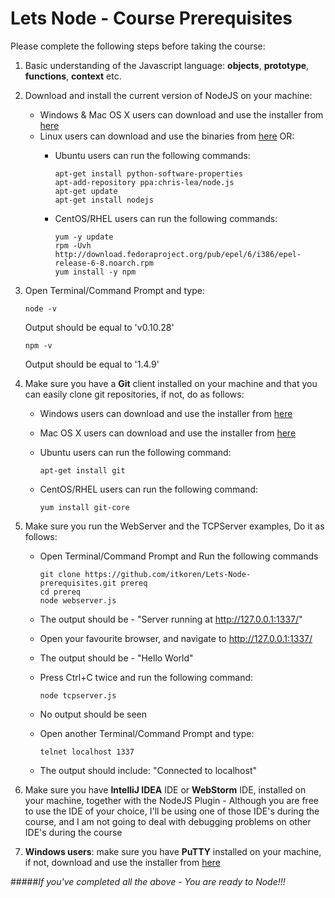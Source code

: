 Lets Node - Course Prerequisites
================================

Please complete the following steps before taking the course:

1. Basic understanding of the Javascript language: **objects**, **prototype**, **functions**, **context** etc.

2. Download and install the current version of NodeJS on your machine:
    * Windows & Mac OS X users can download and use the installer from [here](http://nodejs.org/download/ "Download NodeJS")
    * Linux users can download and use the binaries from [here](http://nodejs.org/download/ "Download NodeJS") OR:
        * Ubuntu users can run the following commands:
         
             ```
             apt-get install python-software-properties
             apt-add-repository ppa:chris-lea/node.js
             apt-get update
             apt-get install nodejs
             ```
        * CentOS/RHEL users can run the following commands:         
         
             ```
             yum -y update
             rpm -Uvh http://download.fedoraproject.org/pub/epel/6/i386/epel-release-6-8.noarch.rpm
             yum install -y npm
             ```

3. Open Terminal/Command Prompt and type:
     
     ```
     node -v
     ```
   Output should be equal to 'v0.10.28'
   
     ```
     npm -v
     ```
   Output should be equal to '1.4.9'
   
4. Make sure you have a **Git** client installed on your machine and that you can easily clone git repositories, if not, do as follows:
    * Windows users can download and use the installer from [here](http://msysgit.github.com/ "Download Git")
    * Mac OS X users can download and use the installer from [here](http://sourceforge.net/projects/git-osx-installer/ "Download Git")
    * Ubuntu users can run the following command:
         
         ```
         apt-get install git
         ```
    * CentOS/RHEL users can run the following command:
         
         ```
         yum install git-core
         ```
         
5. Make sure you run the WebServer and the TCPServer examples, Do it as follows:
    * Open Terminal/Command Prompt and Run the following commands
         
         ```
         git clone https://github.com/itkoren/Lets-Node-prerequisites.git prereq
         cd prereq
         node webserver.js
         ```  
    * The output should be - "Server running at http://127.0.0.1:1337/"
    * Open your favourite browser, and navigate to http://127.0.0.1:1337/
    * The output should be - "Hello World"
    * Press Ctrl+C twice and run the following command: 
         
         ```
         node tcpserver.js
         ```
    * No output should be seen
    * Open another Terminal/Command Prompt and type:
        
        ```
        telnet localhost 1337
        ```
    * The output should include: "Connected to localhost"
        
6. Make sure you have **IntelliJ IDEA** IDE or **WebStorm** IDE, installed on your machine, together with the NodeJS Plugin - Although you are free to use the IDE of your choice, I'll be using one of those IDE's during the course, and I am not going to deal with debugging problems on other IDE's during the course

7. **Windows users**: make sure you have **PuTTY** installed on your machine, if not, download and use the installer from [here](http://www.chiark.greenend.org.uk/~sgtatham/putty/download.html "Download PuTTY")



#####*If you've completed all the above - You are ready to Node!!!*
